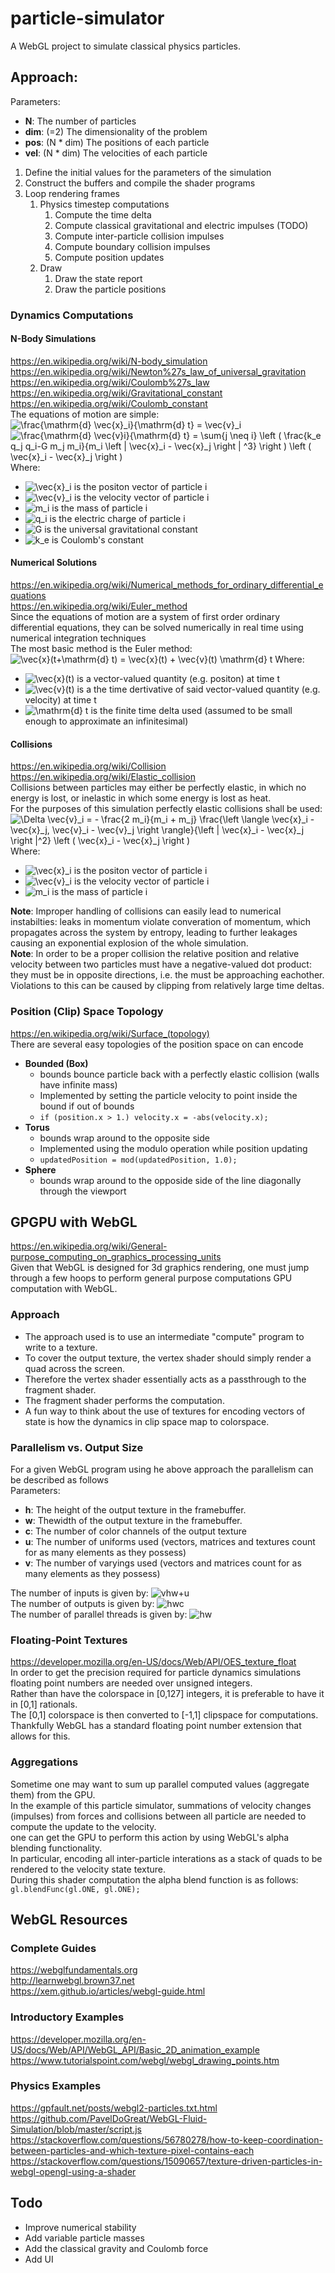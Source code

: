 # particle-simulator
A WebGL project to simulate classical physics particles.

## Approach:
Parameters:
- **N**: The number of particles
- **dim**: (=2) The dimensionality of the problem
- **pos**: (N * dim) The positions of each particle
- **vel**: (N * dim) The velocities of each particle

1. Define the initial values for the parameters of the simulation
2. Construct the buffers and compile the shader programs
3. Loop rendering frames
   1. Physics timestep computations
      1. Compute the time delta
      2. Compute classical gravitational and electric impulses (TODO)
      3. Compute inter-particle collision impulses
      4. Compute boundary collision impulses
      5. Compute position updates
   2. Draw
      1. Draw the state report
      2. Draw the particle positions

### Dynamics Computations
#### N-Body Simulations
https://en.wikipedia.org/wiki/N-body_simulation  
https://en.wikipedia.org/wiki/Newton%27s_law_of_universal_gravitation  
https://en.wikipedia.org/wiki/Coulomb%27s_law  
https://en.wikipedia.org/wiki/Gravitational_constant  
https://en.wikipedia.org/wiki/Coulomb_constant  
The equations of motion are simple:  
![\frac{\mathrm{d} \vec{x}_i}{\mathrm{d} t} = \vec{v}_i](https://render.githubusercontent.com/render/math?math=%5Cfrac%7B%5Cmathrm%7Bd%7D%20%5Cvec%7Bx%7D_i%7D%7B%5Cmathrm%7Bd%7D%20t%7D%20%3D%20%5Cvec%7Bv%7D_i)  
![\frac{\mathrm{d} \vec{v}_i}{\mathrm{d} t} = \sum_{j \neq i} \left (  \frac{k_e q_j q_i-G m_j m_i}{m_i \left \| \vec{x}_i - \vec{x}_j \right \| ^3} \right ) \left ( \vec{x}_i - \vec{x}_j \right )](https://render.githubusercontent.com/render/math?math=%5Cfrac%7B%5Cmathrm%7Bd%7D%20%5Cvec%7Bv%7D_i%7D%7B%5Cmathrm%7Bd%7D%20t%7D%20%3D%20%5Csum_%7Bj%20%5Cneq%20i%7D%20%5Cleft%20(%20%20%5Cfrac%7Bk_e%20q_j%20q_i-G%20m_j%20m_i%7D%7Bm_i%20%5Cleft%20%5C%7C%20%5Cvec%7Bx%7D_i%20-%20%5Cvec%7Bx%7D_j%20%5Cright%20%5C%7C%20%5E3%7D%20%5Cright%20)%20%5Cleft%20(%20%5Cvec%7Bx%7D_i%20-%20%5Cvec%7Bx%7D_j%20%5Cright%20))  
Where:  
- ![\vec{x}_i](https://render.githubusercontent.com/render/math?math=%5Cvec%7Bx%7D_i) is the positon vector of particle i
- ![\vec{v}_i](https://render.githubusercontent.com/render/math?math=%5Cvec%7Bv%7D_i) is the velocity vector of particle i
- ![m_i](https://render.githubusercontent.com/render/math?math=m_i) is the mass of particle i
- ![q_i](https://render.githubusercontent.com/render/math?math=q_i) is the electric charge of particle i
- ![G](https://render.githubusercontent.com/render/math?math=G) is the universal gravitational constant
- ![k_e](https://render.githubusercontent.com/render/math?math=k_e) is Coulomb's constant

#### Numerical Solutions
https://en.wikipedia.org/wiki/Numerical_methods_for_ordinary_differential_equations  
https://en.wikipedia.org/wiki/Euler_method  
Since the equations of motion are a system of first order ordinary differential equations, they can be solved numerically in real time using numerical integration techniques  
The most basic method is the Euler method:  
![\vec{x}(t+\mathrm{d} t) = \vec{x}(t) + \vec{v}(t) \mathrm{d} t](https://render.githubusercontent.com/render/math?math=%5Cvec%7Bx%7D(t%2B%5Cmathrm%7Bd%7D%20t)%20%3D%20%5Cvec%7Bx%7D(t)%20%2B%20%5Cvec%7Bv%7D(t)%20%5Cmathrm%7Bd%7D%20t)
Where:  
- ![\vec{x}(t)](https://render.githubusercontent.com/render/math?math=%5Cvec%7Bx%7D(t)) is a vector-valued quantity (e.g. positon) at time t
- ![\vec{v}(t)](https://render.githubusercontent.com/render/math?math=%5Cvec%7Bv%7D(t)) is a the time dertivative of said vector-valued quantity (e.g. velocity) at time t
- ![\mathrm{d} t](https://render.githubusercontent.com/render/math?math=%5Cmathrm%7Bd%7D%20t) is the finite time delta used (assumed to be small enough to approximate an infinitesimal)

#### Collisions
https://en.wikipedia.org/wiki/Collision  
https://en.wikipedia.org/wiki/Elastic_collision  
Collisions between particles may either be perfectly elastic, in which no energy is lost, or inelastic in which some energy is lost as heat.  
For the purposes of this simulation perfectly elastic collisions shall be used:  
![\Delta \vec{v}_i = - \frac{2 m_i}{m_i + m_j} \frac{\left \langle \vec{x}_i - \vec{x}_j, \vec{v}_i - \vec{v}_j \right \rangle}{\left \| \vec{x}_i - \vec{x}_j \right \|^2} \left ( \vec{x}_i - \vec{x}_j \right )](https://render.githubusercontent.com/render/math?math=%5CDelta%20%5Cvec%7Bv%7D_i%20%3D%20-%20%5Cfrac%7B2%20m_i%7D%7Bm_i%20%2B%20m_j%7D%20%5Cfrac%7B%5Cleft%20%5Clangle%20%5Cvec%7Bx%7D_i%20-%20%5Cvec%7Bx%7D_j%2C%20%5Cvec%7Bv%7D_i%20-%20%5Cvec%7Bv%7D_j%20%5Cright%20%5Crangle%7D%7B%5Cleft%20%5C%7C%20%5Cvec%7Bx%7D_i%20-%20%5Cvec%7Bx%7D_j%20%5Cright%20%5C%7C%5E2%7D%20%5Cleft%20(%20%5Cvec%7Bx%7D_i%20-%20%5Cvec%7Bx%7D_j%20%5Cright%20))  
Where:  
- ![\vec{x}_i](https://render.githubusercontent.com/render/math?math=%5Cvec%7Bx%7D_i) is the positon vector of particle i
- ![\vec{v}_i](https://render.githubusercontent.com/render/math?math=%5Cvec%7Bv%7D_i) is the velocity vector of particle i
- ![m_i](https://render.githubusercontent.com/render/math?math=m_i) is the mass of particle i

**Note**: Improper handling of collisions can easily lead to numerical instabilties: leaks in momentum violate converation of momentum, which propagates across the system by entropy, leading to further leakages causing an exponential  explosion of the whole simulation.  
**Note**: In order to be a proper collision the relative position and relative velocity between two particles must have a negative-valued dot product: they must be in opposite directions, i.e. the must be approaching eachother. Violations to this can be caused by clipping from relatively large time deltas.  

### Position (Clip) Space Topology
https://en.wikipedia.org/wiki/Surface_(topology)  
There are several easy topologies of the position space on can encode  
- **Bounded (Box)**
   - bounds bounce particle back with a perfectly elastic collision (walls have infinite mass)
   - Implemented by setting the particle velocity to point inside the bound if out of bounds
   - ```if (position.x > 1.) velocity.x = -abs(velocity.x);```
- **Torus** 
   - bounds wrap around to the opposite side
   - Implemented using the modulo operation while position updating
   - ```updatedPosition = mod(updatedPosition, 1.0);```
- **Sphere** 
   - bounds wrap around to the opposide side of the line diagonally through the viewport

## GPGPU with WebGL 
https://en.wikipedia.org/wiki/General-purpose_computing_on_graphics_processing_units  
Given that WebGL is designed for 3d graphics rendering, one must jump through a few hoops to perform general purpose computations GPU computation with WebGL.  
### Approach
- The approach used is to use an intermediate "compute" program to write to a texture.
- To cover the output texture, the vertex shader should simply render a quad across the screen.
- Therefore the vertex shader essentially acts as a passthrough to the fragment shader.
- The fragment shader performs the computation.
- A fun way to think about the use of textures for encoding vectors of state is how the dynamics in clip space map to colorspace.

### Parallelism vs. Output Size
For a given WebGL program using he above approach the parallelism can be described as follows  
Parameters:
- **h**: The height of the output texture in the framebuffer.
- **w**: Thewidth of the output texture in the framebuffer.
- **c**: The number of color channels of the output texture
- **u**: The number of uniforms used (vectors, matrices and textures count for as many elements as they possess)
- **v**: The number of varyings used (vectors and matrices count for as many elements as they possess)

The number of inputs is given by: ![vhw+u](https://render.githubusercontent.com/render/math?math=vhw%2Bu)  
The number of outputs is given by:  ![hwc](https://render.githubusercontent.com/render/math?math=hwc)  
The number of parallel threads is given by: ![hw](https://render.githubusercontent.com/render/math?math=hw)  

### Floating-Point Textures
https://developer.mozilla.org/en-US/docs/Web/API/OES_texture_float  
In order to get the precision required for particle dynamics simulations floating point numbers are needed over unsigned integers.  
Rather than have the colorspace in [0,127] integers, it is preferable to have it in [0,1] rationals.  
The [0,1] colorspace is then converted to [-1,1] clipspace for computations.  
Thankfully WebGL has a standard floating point number extension that allows for this.  

### Aggregations
Sometime one may want to sum up parallel computed values (aggregate them) from the GPU.  
In the example of this particle simulator, summations of velocity changes (impulses) from forces and collisions between all particle are needed to compute the update to the velocity.  
one can get the GPU to perform this action by using WebGL's alpha blending functionality.  
In particular, encoding all inter-particle interations as a stack of quads to be rendered to the velocity state texture.  
During this shader computation the alpha blend function is as follows: ```gl.blendFunc(gl.ONE, gl.ONE);```

## WebGL Resources
### Complete Guides
https://webglfundamentals.org  
http://learnwebgl.brown37.net  
https://xem.github.io/articles/webgl-guide.html  
### Introductory Examples
https://developer.mozilla.org/en-US/docs/Web/API/WebGL_API/Basic_2D_animation_example  
https://www.tutorialspoint.com/webgl/webgl_drawing_points.htm  
### Physics Examples
https://gpfault.net/posts/webgl2-particles.txt.html  
https://github.com/PavelDoGreat/WebGL-Fluid-Simulation/blob/master/script.js  
https://stackoverflow.com/questions/56780278/how-to-keep-coordination-between-particles-and-which-texture-pixel-contains-each  
https://stackoverflow.com/questions/15090657/texture-driven-particles-in-webgl-opengl-using-a-shader  

## Todo
- Improve numerical stability
- Add variable particle masses
- Add the classical gravity and Coulomb force
- Add UI
